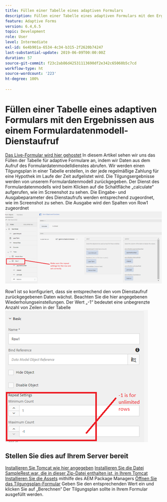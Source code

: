 ```yaml
---
title: Füllen einer Tabelle eines adaptiven Formulars
description: Füllen einer Tabelle eines adaptiven Formulars mit den Ergebnissen aus Formulardatenmodell-Dienstaufrufen
feature: Adaptive Forms
version: 6.4,6.5
topic: Development
role: User
level: Intermediate
exl-id: 6e4b901a-6534-4c34-b315-2f2620b74247
last-substantial-update: 2019-06-09T00:00:00Z
duration: 57
source-git-commit: f23c2ab86d42531113690df2e342c65060b5c7cd
workflow-type: ht
source-wordcount: '223'
ht-degree: 100%

---
```


# Füllen einer Tabelle eines adaptiven Formulars mit den Ergebnissen aus einem Formulardatenmodell-Dienstaufruf

[Das Live-Formular wird hier gehostet](https://forms.enablementadobe.com/content/dam/formsanddocuments/amortization/jcr:content?wcmmode=disabled)
In diesem Artikel sehen wir uns das Füllen der Tabelle für adaptive Formulare an, indem wir Daten aus dem Aufruf des Formulardatenmodelldienstes abrufen. Wir werden einen Tilgungsplan in einer Tabelle erstellen, in der jede regelmäßige Zahlung für eine Hypothek im Laufe der Zeit aufgelistet wird. Die Tilgungsergebnisse werden von unserem Formulardatenmodell zurückgegeben. Der Dienst des Formulardatenmodells wird beim Klicken auf die Schaltfläche „calculate“ aufgerufen, wie im Screenshot zu sehen. Die Eingabe- und Ausgabeparameter des Dienstaufrufs werden entsprechend zugeordnet, wie im Screenshot zu sehen. Die Ausgabe wird den Spalten von Row1 zugeordnet
![clickevent](assets/amortization.PNG)

Row1 ist so konfiguriert, dass sie entsprechend den vom Dienstaufruf zurückgegebenen Daten wächst. Beachten Sie die hier angegebenen Wiederholungseinstellungen. Der Wert „-1“ bedeutet eine unbegrenzte Anzahl von Zeilen in der Tabelle
![Row1](assets/rowconfiguration.PNG)

## Stellen Sie dies auf Ihrem Server bereit

[Installieren Sie Tomcat wie hier angegeben](/help/forms/ic-print-channel-tutorial/set-up-tomcat.md)
[Installieren Sie die Datei SampleRest.war, die in dieser Zip-Datei enthalten ist, in Ihrem Tomcat](assets/sample-rest.zip)
[Installieren Sie die Assets](assets/amortizationschedule.zip) mithilfe des AEM Package Managers
[Öffnen Sie das Tilgungsplan-Formular](http://localhost:4502/content/dam/formsanddocuments/amortization/jcr:content?wcmmode=disabled)
Geben Sie den entsprechenden Wert ein und klicken Sie auf „Berechnen“
Der Tilgungsplan sollte in Ihrem Formular ausgefüllt werden.
